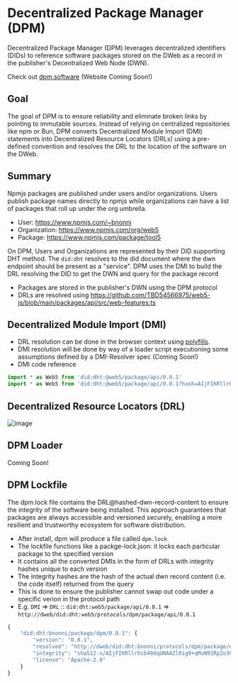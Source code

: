 # Decentralized Package Manager (DPM)

Decentralized Package Manager (DPM) leverages decentralized identifiers (DIDs) to reference software packages stored on the DWeb as a record in the publisher's Decentralized Web Node (DWN).

Check out [dpm.software](https://dpm.software) (Website Coming Soon!)

## Goal

The goal of DPM is to ensure reliability and eliminate broken links by pointing to immutable sources. Instead of relying on centralized repositories like npm or Bun, DPM converts Decentralized Module Import (DMI) statements into Decentralized Resource Locators (DRLs) using a pre-defined convention and resolves the DRL to the location of the software on the DWeb.

## Summary

Npmjs packages are published under users and/or organizations. Users publish package names directly to npmjs while organizations can have a list of packages that roll up under the org umbrella.

* User: <https://www.npmjs.com/~bnonni>
* Organization: <https://www.npmjs.com/org/web5>
* Package: <https://www.npmjs.com/package/tool5>

On DPM, Users and Organizations are represented by their DID supporting DHT method. The `did:dht` resolves to the did document where the dwn endpoint should be present as a "service". DPM uses the DMI to build the DRL resolving the DID to get the DWN and query for the package record

* Packages are stored in the publisher's DWN using the DPM protocol
* DRLs are resolved using <https://github.com/TBD54566975/web5-js/blob/main/packages/api/src/web-features.ts>

## Decentralized Module Import (DMI)

* DRL resolution can be done in the browser context using [polyfills](https://github.com/TBD54566975/web5-js/blob/main/packages/api/src/web-features.ts).
* DMI resolution will be done by way of a loader script executioning some assumptions defined by a DMI-Resolver spec (Coming Soon!)
* DMI code reference

```ts
import * as Web5 from 'did:dht:@web5/package/api/0.0.1'
import * as Web5 from 'did:dht:@web5/package/api/0.0.1?hash=AIjFIKRllrhcb48dqUNAAZl0ig9'
```

## Decentralized Resource Locators (DRL)

![image](https://gist.github.com/user-attachments/assets/9e8a7eae-b1ad-4c3f-9ffc-a2490f78a19d)

## DPM Loader

Coming Soon!

## DPM Lockfile

The dpm.lock file contains the DRL@hashed-dwn-record-content to ensure the integrity of the software being installed. This approach guarantees that packages are always accessible and versioned securely, enabling a more resilient and trustworthy ecosystem for software distribution.

* After install, dpm will produce a file called `dpm.lock`
* The lockfile functions like a packge-lock.json: it locks each particular package to the specified version
* It contains all the converted DMIs in the form of DRLs with integrity hashes unique to each version
* The integrity hashes are the hash of the actual dwn record content (i.e. the code itself) returned from the query
* This is done to ensure the publisher cannot swap out code under a specific verion in the protocol path
* E.g. `DMI` => `DRL` :: `did:dht:web5/package/api/0.0.1` => `http://dweb/did:dht:web5/protocols/dpm/package/api/0.0.1`

```ts
{
    "did:dht:bnonni/package/dpm/0.0.1": {
        "version": "0.0.1",
        "resolved": "http://dweb/did:dht:bnonni/protocols/dpm/package/dpm/0.0.1",
        "integrity": "sha512-x/AIjFIKRllrhcb48dqUNAAZl0ig9+qMuN91RpZo3Cb2+zuibfh+KISl6+kVVyktDz230JKc208UkQwwMqyB+w==/VNCYsUA==",
        "license": "Apache-2.0"
    }
}
```
